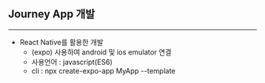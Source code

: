 ## Journey App 개발 

---
- React Native를 활용한 개발
  - (expo) 사용하여 android 및 ios emulator 연결
  - 사용언어 : javascript(ES6)
  - cli : npx create-expo-app MyApp --template
 